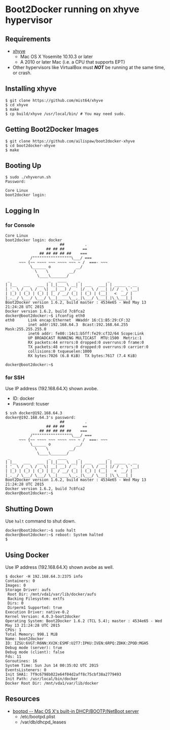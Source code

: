 # Boot2Docker running on xhyve hypervisor

## Requirements

- [xhyve](https://github.com/mist64/xhyve)
  - Mac OS X Yosemite 10.10.3 or later
  - A 2010 or later Mac (i.e. a CPU that supports EPT)
- Other hypervisors like VirtualBox must ***NOT*** be running at the same time, or crash.

## Installing xhyve

```
$ git clone https://github.com/mist64/xhyve
$ cd xhyve
$ make
$ cp build/xhyve /usr/local/bin/ # You may need sudo.
```

## Getting Boot2Docker Images

```
$ git clone https://github.com/ailispaw/boot2docker-xhyve
$ cd boot2docker-xhyve
$ make
```

## Booting Up

```
$ sudo ./xhyverun.sh
Password:

Core Linux
boot2docker login: 
```

## Logging In

### for Console

```
Core Linux
boot2docker login: docker
                        ##         .
                  ## ## ##        ==
               ## ## ## ## ##    ===
           /"""""""""""""""""\___/ ===
      ~~~ {~~ ~~~~ ~~~ ~~~~ ~~~ ~ /  ===- ~~~
           \______ o           __/
             \    \         __/
              \____\_______/
 _                 _   ____     _            _
| |__   ___   ___ | |_|___ \ __| | ___   ___| | _____ _ __
| '_ \ / _ \ / _ \| __| __) / _` |/ _ \ / __| |/ / _ \ '__|
| |_) | (_) | (_) | |_ / __/ (_| | (_) | (__|   <  __/ |
|_.__/ \___/ \___/ \__|_____\__,_|\___/ \___|_|\_\___|_|
Boot2Docker version 1.6.2, build master : 4534e65 - Wed May 13 21:24:28 UTC 2015
Docker version 1.6.2, build 7c8fca2
docker@boot2docker:~$ ifconfig eth0
eth0      Link encap:Ethernet  HWaddr 16:C1:B5:29:CF:32
          inet addr:192.168.64.3  Bcast:192.168.64.255  Mask:255.255.255.0
          inet6 addr: fe80::14c1:b5ff:fe29:cf32/64 Scope:Link
          UP BROADCAST RUNNING MULTICAST  MTU:1500  Metric:1
          RX packets:44 errors:0 dropped:0 overruns:0 frame:0
          TX packets:48 errors:0 dropped:0 overruns:0 carrier:0
          collisions:0 txqueuelen:1000
          RX bytes:7026 (6.8 KiB)  TX bytes:7617 (7.4 KiB)

docker@boot2docker:~$ 
```

### for SSH

Use IP address (192.168.64.X) shown avobe.

- ID: docker
- Password: tcuser

```
$ ssh docker@192.168.64.3
docker@192.168.64.3's password:
                        ##         .
                  ## ## ##        ==
               ## ## ## ## ##    ===
           /"""""""""""""""""\___/ ===
      ~~~ {~~ ~~~~ ~~~ ~~~~ ~~~ ~ /  ===- ~~~
           \______ o           __/
             \    \         __/
              \____\_______/
 _                 _   ____     _            _
| |__   ___   ___ | |_|___ \ __| | ___   ___| | _____ _ __
| '_ \ / _ \ / _ \| __| __) / _` |/ _ \ / __| |/ / _ \ '__|
| |_) | (_) | (_) | |_ / __/ (_| | (_) | (__|   <  __/ |
|_.__/ \___/ \___/ \__|_____\__,_|\___/ \___|_|\_\___|_|
Boot2Docker version 1.6.2, build master : 4534e65 - Wed May 13 21:24:28 UTC 2015
Docker version 1.6.2, build 7c8fca2
docker@boot2docker:~$
```

## Shutting Down

Use `halt` command to shut down.

```
docker@boot2docker:~$ sudo halt
docker@boot2docker:~$ reboot: System halted
$ 
```

## Using Docker

Use IP address (192.168.64.X) shown avobe as well.

```
$ docker -H 192.168.64.3:2375 info
Containers: 0
Images: 0
Storage Driver: aufs
 Root Dir: /mnt/vda1/var/lib/docker/aufs
 Backing Filesystem: extfs
 Dirs: 0
 Dirperm1 Supported: true
Execution Driver: native-0.2
Kernel Version: 4.0.3-boot2docker
Operating System: Boot2Docker 1.6.2 (TCL 5.4); master : 4534e65 - Wed May 13 21:24:28 UTC 2015
CPUs: 1
Total Memory: 998.1 MiB
Name: boot2docker
ID: IZSU:6VGT:R6NN:XV2K:ESMF:U2T7:IPKU:IVEN:6RPQ:ZDKK:ZPOD:MGH5
Debug mode (server): true
Debug mode (client): false
Fds: 11
Goroutines: 16
System Time: Sun Jun 14 00:35:02 UTC 2015
EventsListeners: 0
Init SHA1: 7f9c6798b022e64f04d2aff8c75cbf38a2779493
Init Path: /usr/local/bin/docker
Docker Root Dir: /mnt/vda1/var/lib/docker
```

## Resources

- [bootpd -- Mac OS X's built-in DHCP/BOOTP/NetBoot server](https://developer.apple.com/library/mac/documentation/Darwin/Reference/ManPages/man8/bootpd.8.html)
  - /etc/bootpd.plist
  - /var/db/dhcpd_leases
